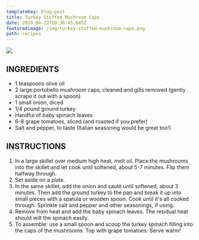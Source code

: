 ```yaml
---
templateKey: blog-post
title: Turkey Stuffed Mushroom Caps
date: 2019-08-22T20:36:45.645Z
featuredimage: /img/turkey-stuffed-mushroom-caps.png
path: recipes
---
```

![](/img/turkey-stuffed-mushroom-caps.png)

## INGREDIENTS

* 1 teaspoons olive oil
* 2 large portobello mushroom caps, cleaned and gills removed (gently scrape it out with a spoon)
* 1 small onion, diced
* 1/4 pound ground turkey
* Handful of baby spinach leaves
* 6-8 grape tomatoes, sliced (and roasted if you prefer)
* Salt and pepper, to taste (Italian seasoning would be great too!)

## INSTRUCTIONS

1. In a large skillet over medium high heat, melt oil. Place the mushrooms into the skillet and let cook until softened, about 5-7 minutes. Flip them halfway through.
2. Set aside on a plate.
3. In the same skillet, add the onion and sauté until softened, about 3 minutes. Then add the ground turkey to the pan and break it up into small pieces with a spatula or wooden spoon. Cook until it's all cooked through. Sprinkle salt and pepper and other seasonings, if using.
4. Remove from heat and add the baby spinach leaves. The residual heat should wilt the spinach easily.
5. To assemble: use a small spoon and scoop the turkey spinach filling into the caps of the mushrooms. Top with grape tomatoes. Serve warm!
